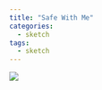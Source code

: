 ```yaml
---
title: "Safe With Me"
categories:
  - sketch
tags:
  - sketch
---
```



<img src="{{site.baseurl}}/assets/art/sketch/safe-with-me.png">
